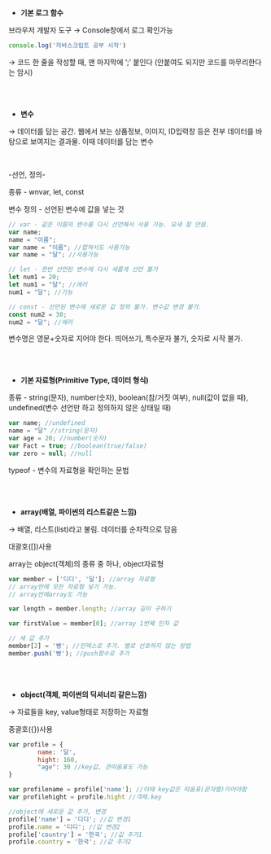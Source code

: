 * **기본 로그 함수**

브라우저 개발자 도구 → Console창에서 로그 확인가능

```javascript
console.log('자바스크립트 공부 시작')
```

→ 코드 한 줄을 작성할 때, 맨 마지막에 ‘;’ 붙인다 (안붙여도 되지만 코드를 마무리한다는 암시)

<br>
<br>

- **변수**

→ 데이터를 담는 공간. 웹에서 보는 상품정보, 이미지, ID입력창 등은 전부 데이터를 바탕으로 보여지는 결과물. 이때 데이터를 담는 변수

<br>

-선언, 정의-

종류 - wnvar, let, const

변수 정의 - 선언된 변수에 값을 넣는 것

```javascript
// var - 같은 이름의 변수를 다시 선언해서 사용 가능. 요새 잘 안씀.
var name;
name = "이름";
var name = "이름"; //합쳐서도 사용가능
var name = "달"; //사용가능

// let - 한번 선언된 변수에 다시 새롭게 선언 불가
let num1 = 20;
let num1 = "달"; //에러
num1 = "달"; //가능

// const - 선언된 변수에 새로운 값 정의 불가. 변수값 변경 불가.
const num2 = 30;
num2 = "달"; //에러
```

변수명은 영문+숫자로 지어야 한다. 띄어쓰기, 특수문자 불가, 숫자로 시작 불가.

<br>
<br>

- **기본 자료형(Primitive Type, 데이터 형식)**

종류 - string(문자), number(숫자), boolean(참/거짓 여부), null(값이 없을 때), undefined(변수 선언만 하고 정의하지 않은 상태일 때)

```javascript
var name; //undefined
name = "달" //string(문자)
var age = 20; //number(숫자)
var Fact = true; //boolean(true/false)
var zero = null; //null
```

typeof - 변수의 자료형을 확인하는 문법

<br>
<br>

- **array(배열, 파이썬의 리스트같은 느낌)**

→ 배열, 리스트(list)라고 불림. 데이터를 순차적으로 담음

대괄호([])사용

array는 object(객체)의 종류 중 하나, object자료형

```javascript
var member = ['디디', '달']; //array 자료형
// array안에 모든 자료형 넣기 가능.
// array안에array도 가능

var length = member.length; //array 길이 구하기

var firstValue = member[0]; //array 1번째 인자 값

// 새 값 추가
member[2] = '빵'; //인덱스로 추가. 별로 선호하지 않는 방법
member.push('빵'); //push함수로 추가
```

<br>
<br>

- **object(객체, 파이썬의 딕셔너리 같은느낌)**

→ 자료들을 key, value형태로 저장하는 자료형

중괄호({})사용

```javascript
var profile = {
		name: '달',
		hight: 160,
		"age": 30 //key값, 큰따옴표도 가능
}

var profilename = profile['name']; //이때 key값은 따옴표(문자열)이어야함
var profilehight = profile.hight //객체.key

//object에 새로운 값 추가, 변경
profile['name'] = '디디'; //값 변경1
profile.name = '디디'; //값 변경2
profile['country'] = '한국'; //값 추가1
profile.country = '한국'; //값 추가2